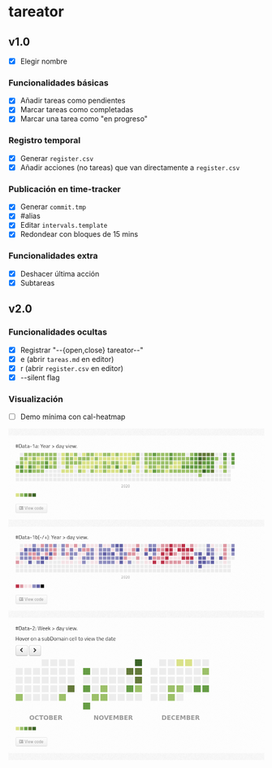 # tareator

## v1.0
- [x] Elegir nombre

### Funcionalidades básicas
- [x] Añadir tareas como pendientes
- [x] Marcar tareas como completadas
- [x] Marcar una tarea como "en progreso"

### Registro temporal
- [x] Generar `register.csv`
- [x] Añadir acciones (no tareas) que van directamente a `register.csv`

### Publicación en time-tracker
- [x] Generar `commit.tmp`
- [x] #alias
- [x] Editar `intervals.template`
- [x] Redondear con bloques de 15 mins

### Funcionalidades extra
- [x] Deshacer última acción
- [x] Subtareas

## v2.0

### Funcionalidades ocultas
- [x] Registrar "--{open,close} tareator--"
- [x] e (abrir `tareas.md` en editor)
- [x] r (abrir `register.csv` en editor)
- [x] --silent flag

### Visualización
- [ ] Demo mínima con cal-heatmap

![](screenshot_2020-12-30.png)
